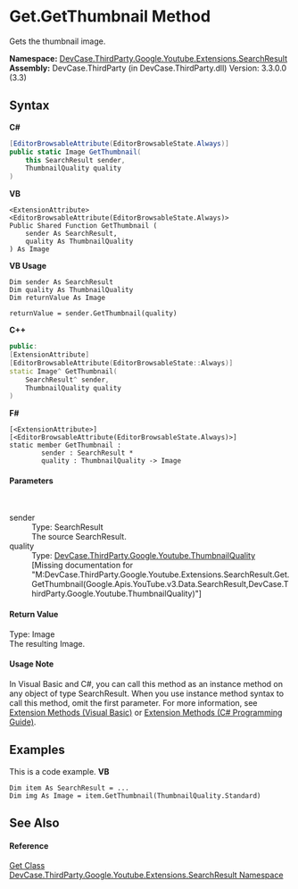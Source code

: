 # Get.GetThumbnail Method 
 

Gets the thumbnail image.

**Namespace:**&nbsp;<a href="N_DevCase_ThirdParty_Google_Youtube_Extensions_SearchResult">DevCase.ThirdParty.Google.Youtube.Extensions.SearchResult</a><br />**Assembly:**&nbsp;DevCase.ThirdParty (in DevCase.ThirdParty.dll) Version: 3.3.0.0 (3.3)

## Syntax

**C#**<br />
``` C#
[EditorBrowsableAttribute(EditorBrowsableState.Always)]
public static Image GetThumbnail(
	this SearchResult sender,
	ThumbnailQuality quality
)
```

**VB**<br />
``` VB
<ExtensionAttribute>
<EditorBrowsableAttribute(EditorBrowsableState.Always)>
Public Shared Function GetThumbnail ( 
	sender As SearchResult,
	quality As ThumbnailQuality
) As Image
```

**VB Usage**<br />
``` VB Usage
Dim sender As SearchResult
Dim quality As ThumbnailQuality
Dim returnValue As Image

returnValue = sender.GetThumbnail(quality)
```

**C++**<br />
``` C++
public:
[ExtensionAttribute]
[EditorBrowsableAttribute(EditorBrowsableState::Always)]
static Image^ GetThumbnail(
	SearchResult^ sender, 
	ThumbnailQuality quality
)
```

**F#**<br />
``` F#
[<ExtensionAttribute>]
[<EditorBrowsableAttribute(EditorBrowsableState.Always)>]
static member GetThumbnail : 
        sender : SearchResult * 
        quality : ThumbnailQuality -> Image 

```


#### Parameters
&nbsp;<dl><dt>sender</dt><dd>Type: SearchResult<br />The source SearchResult.</dd><dt>quality</dt><dd>Type: <a href="T_DevCase_ThirdParty_Google_Youtube_ThumbnailQuality">DevCase.ThirdParty.Google.Youtube.ThumbnailQuality</a><br />\[Missing <param name="quality"/> documentation for "M:DevCase.ThirdParty.Google.Youtube.Extensions.SearchResult.Get.GetThumbnail(Google.Apis.YouTube.v3.Data.SearchResult,DevCase.ThirdParty.Google.Youtube.ThumbnailQuality)"\]</dd></dl>

#### Return Value
Type: Image<br />The resulting Image.

#### Usage Note
In Visual Basic and C#, you can call this method as an instance method on any object of type SearchResult. When you use instance method syntax to call this method, omit the first parameter. For more information, see <a href="https://docs.microsoft.com/dotnet/visual-basic/programming-guide/language-features/procedures/extension-methods">Extension Methods (Visual Basic)</a> or <a href="https://docs.microsoft.com/dotnet/csharp/programming-guide/classes-and-structs/extension-methods">Extension Methods (C# Programming Guide)</a>.

## Examples
This is a code example. 
**VB**<br />
``` VB
Dim item As SearchResult = ...
Dim img As Image = item.GetThumbnail(ThumbnailQuality.Standard)
```


## See Also


#### Reference
<a href="T_DevCase_ThirdParty_Google_Youtube_Extensions_SearchResult_Get">Get Class</a><br /><a href="N_DevCase_ThirdParty_Google_Youtube_Extensions_SearchResult">DevCase.ThirdParty.Google.Youtube.Extensions.SearchResult Namespace</a><br />